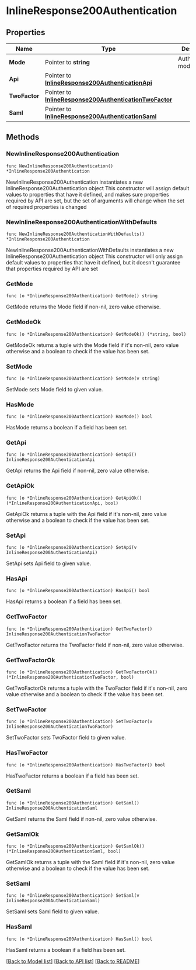 # InlineResponse200Authentication

## Properties

Name | Type | Description | Notes
------------ | ------------- | ------------- | -------------
**Mode** | Pointer to **string** | Authentication mode | [optional] 
**Api** | Pointer to [**InlineResponse200AuthenticationApi**](InlineResponse200AuthenticationApi.md) |  | [optional] 
**TwoFactor** | Pointer to [**InlineResponse200AuthenticationTwoFactor**](InlineResponse200AuthenticationTwoFactor.md) |  | [optional] 
**Saml** | Pointer to [**InlineResponse200AuthenticationSaml**](InlineResponse200AuthenticationSaml.md) |  | [optional] 

## Methods

### NewInlineResponse200Authentication

`func NewInlineResponse200Authentication() *InlineResponse200Authentication`

NewInlineResponse200Authentication instantiates a new InlineResponse200Authentication object
This constructor will assign default values to properties that have it defined,
and makes sure properties required by API are set, but the set of arguments
will change when the set of required properties is changed

### NewInlineResponse200AuthenticationWithDefaults

`func NewInlineResponse200AuthenticationWithDefaults() *InlineResponse200Authentication`

NewInlineResponse200AuthenticationWithDefaults instantiates a new InlineResponse200Authentication object
This constructor will only assign default values to properties that have it defined,
but it doesn't guarantee that properties required by API are set

### GetMode

`func (o *InlineResponse200Authentication) GetMode() string`

GetMode returns the Mode field if non-nil, zero value otherwise.

### GetModeOk

`func (o *InlineResponse200Authentication) GetModeOk() (*string, bool)`

GetModeOk returns a tuple with the Mode field if it's non-nil, zero value otherwise
and a boolean to check if the value has been set.

### SetMode

`func (o *InlineResponse200Authentication) SetMode(v string)`

SetMode sets Mode field to given value.

### HasMode

`func (o *InlineResponse200Authentication) HasMode() bool`

HasMode returns a boolean if a field has been set.

### GetApi

`func (o *InlineResponse200Authentication) GetApi() InlineResponse200AuthenticationApi`

GetApi returns the Api field if non-nil, zero value otherwise.

### GetApiOk

`func (o *InlineResponse200Authentication) GetApiOk() (*InlineResponse200AuthenticationApi, bool)`

GetApiOk returns a tuple with the Api field if it's non-nil, zero value otherwise
and a boolean to check if the value has been set.

### SetApi

`func (o *InlineResponse200Authentication) SetApi(v InlineResponse200AuthenticationApi)`

SetApi sets Api field to given value.

### HasApi

`func (o *InlineResponse200Authentication) HasApi() bool`

HasApi returns a boolean if a field has been set.

### GetTwoFactor

`func (o *InlineResponse200Authentication) GetTwoFactor() InlineResponse200AuthenticationTwoFactor`

GetTwoFactor returns the TwoFactor field if non-nil, zero value otherwise.

### GetTwoFactorOk

`func (o *InlineResponse200Authentication) GetTwoFactorOk() (*InlineResponse200AuthenticationTwoFactor, bool)`

GetTwoFactorOk returns a tuple with the TwoFactor field if it's non-nil, zero value otherwise
and a boolean to check if the value has been set.

### SetTwoFactor

`func (o *InlineResponse200Authentication) SetTwoFactor(v InlineResponse200AuthenticationTwoFactor)`

SetTwoFactor sets TwoFactor field to given value.

### HasTwoFactor

`func (o *InlineResponse200Authentication) HasTwoFactor() bool`

HasTwoFactor returns a boolean if a field has been set.

### GetSaml

`func (o *InlineResponse200Authentication) GetSaml() InlineResponse200AuthenticationSaml`

GetSaml returns the Saml field if non-nil, zero value otherwise.

### GetSamlOk

`func (o *InlineResponse200Authentication) GetSamlOk() (*InlineResponse200AuthenticationSaml, bool)`

GetSamlOk returns a tuple with the Saml field if it's non-nil, zero value otherwise
and a boolean to check if the value has been set.

### SetSaml

`func (o *InlineResponse200Authentication) SetSaml(v InlineResponse200AuthenticationSaml)`

SetSaml sets Saml field to given value.

### HasSaml

`func (o *InlineResponse200Authentication) HasSaml() bool`

HasSaml returns a boolean if a field has been set.


[[Back to Model list]](../README.md#documentation-for-models) [[Back to API list]](../README.md#documentation-for-api-endpoints) [[Back to README]](../README.md)


